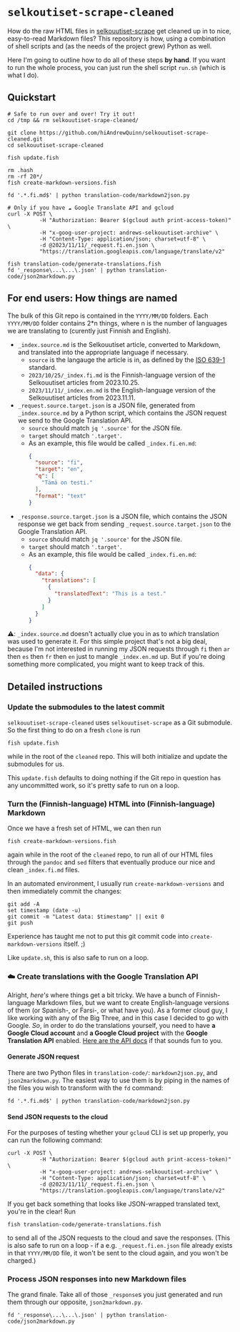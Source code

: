 # `selkoutiset-scrape-cleaned`

How do the raw HTML files in [selkouutiset-scrape](https://github.com/hiAndrewQuinn/selkouutiset-scrape) get cleaned up in to nice, easy-to-read Markdown files? This repository is how, using a combination of shell scripts and (as the needs of the project grew) Python as well.

Here I'm going to outline how to do all of these steps **by hand**. If you want to run the whole process, you can just run the shell script `run.sh` (which is what I do).

## Quickstart

```fish
# Safe to run over and over! Try it out!
cd /tmp && rm selkouutiset-srape-cleaned/ 

git clone https://github.com/hiAndrewQuinn/selkouutiset-scrape-cleaned.git
cd selkouutiset-scrape-cleaned

fish update.fish

rm .hash
rm -rf 20*/
fish create-markdown-versions.fish

fd '.*.fi.md$' | python translation-code/markdown2json.py
```

```fish
# Only if you have ☁️ Google Translate API and gcloud
curl -X POST \
          -H "Authorization: Bearer $(gcloud auth print-access-token)" \
          -H "x-goog-user-project: andrews-selkouutiset-archive" \
          -H "Content-Type: application/json; charset=utf-8" \
          -d @2023/11/11/_request.fi.en.json \
          "https://translation.googleapis.com/language/translate/v2"

fish translation-code/generate-translations.fish
fd '_response\...\...\.json' | python translation-code/json2markdown.py
```

## For end users: How things are named

The bulk of this Git repo is contained in the `YYYY/MM/DD` folders. Each `YYYY/MM/DD` folder contains 2*n things, where n is the number of languages we are translating to (curently just Finnish and English).

- `_index.source.md` is the Selkouutiset article, converted to Markdown, and translated into the appropriate language if necessary.
  - `source` is the langauge the article is in, as defined by the [ISO 639-1](https://en.wikipedia.org/wiki/List_of_ISO_639-1_codes) standard.
  - `2023/10/25/_index.fi.md` is the Finnish-language version of the Selkouutiset articles from 2023.10.25.
  - `2023/11/11/_index.en.md` is the English-language version of the Selkouutiset articles from 2023.11.11.
- `_request.source.target.json` is a JSON file, generated from `_index.source.md` by a Python script, which contains the JSON request we send to the Google Translation API.
  - `source` should match `jq '.source'` for the JSON file.
  - `target` should match `'.target'`.
  - As an example, this file would be called `_index.fi.en.md`:
    ```json
    {
      "source": "fi",
      "target": "en",
      "q": [
        "Tämä on testi."
      ],
      "format": "text"
    }
    ```
- `_response.source.target.json` is a JSON file, which contains the JSON response we get back from sending `_request.source.target.json` to the Google Translation API.
  - `source` should match `jq '.source'` for the JSON file.
  - `target` should match `'.target'`.
  - As an example, this file would be called `_index.fi.en.md`:
    ```json
    {
      "data": {
        "translations": [
          {
            "translatedText": "This is a test."
          }
        ]
      }
    }
    ```

⚠️: `_index.source.md` doesn't actually clue you in as to _which_ translation was used to generate it. For this simple project that's not a big deal, because I'm not interested in running my JSON requests through `fi` then `ar` then `es` then `fr` then `en` just to mangle `_index.en.md` up. But if you're doing something more complicated, you might want to keep track of this.

## Detailed instructions

### Update the submodules to the latest commit

`selkouutiset-scrape-cleaned` uses `selkouutiset-scrape` as a Git submodule. So the first thing to do on a fresh `clone` is run

```fish
fish update.fish
```

while in the root of the `cleaned` repo. This will both initialize and update the submodules for us.

This `update.fish` defaults to doing nothing if the Git repo in question has any uncommitted work, so it's pretty safe to run on a loop.

### Turn the (Finnish-language) HTML into (Finnish-language) Markdown

Once we have a fresh set of HTML, we can then run

```fish
fish create-markdown-versions.fish
```

again while in the root of the `cleaned` repo, to run all of our HTML files through the `pandoc` and `sed` filters that eventually produce our nice and clean `_index.fi.md` files.

In an automated environment, I usually run `create-markdown-versions` and then immediately commit the changes:

```fish
git add -A
set timestamp (date -u)
git commit -m "Latest data: $timestamp" || exit 0
git push
```

Experience has taught me not to put this git commit code into `create-markdown-versions` itself. ;)

Like `update.sh`, this is also safe to run on a loop.

### ☁️ Create translations with the Google Translation API

Alright, *here's* where things get a bit tricky. We have a bunch of Finnish-language Markdown files, but we want to create English-language versions of them (or Spanish-, or Farsi-, or what have you). As a former cloud guy, I like working with any of the Big Three, and in this case I decided to go with Google. *So*, in order to do the translations yourself, you need to have **a Google Cloud account** and **a Google Cloud project** with the **Google Translation API** enabled. [Here are the API docs](https://cloud.google.com/translate/docs/) if that sounds fun to you.

#### Generate JSON request

There are two Python files in `translation-code/`: `markdown2json.py`, and `json2markdown.py`. The easiest way to use them is by piping in the names of the files you wish to transform with the `fd` command:

```fish
fd '.*.fi.md$' | python translation-code/markdown2json.py
```

#### Send JSON requests to the cloud

For the purposes of testing whether your `gcloud` CLI is set up properly, you can run the following command:

```fish
curl -X POST \
          -H "Authorization: Bearer $(gcloud auth print-access-token)" \
          -H "x-goog-user-project: andrews-selkouutiset-archive" \
          -H "Content-Type: application/json; charset=utf-8" \
          -d @2023/11/11/_request.fi.en.json \
          "https://translation.googleapis.com/language/translate/v2"
```

If you get back something that looks like JSON-wrapped translated text, you're in the clear! Run

```fish
fish translation-code/generate-translations.fish
```

to send all of the JSON requests to the cloud and save the responses. (This is also safe to run on a loop - if a e.g. `_request.fi.en.json` file already exists in that `YYYY/MM/DD` file, it won't be sent to the cloud again, and you won't be charged.)

### Process JSON responses into new Markdown files

The grand finale. Take all of those `_response`s you just generated and run them through our opposite, `json2markdown.py`.

```fish
fd '_response\...\...\.json' | python translation-code/json2markdown.py
```
